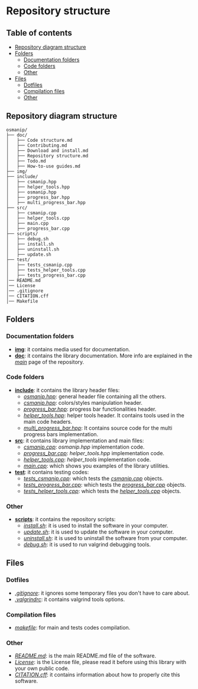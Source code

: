 # Repository structure

## Table of contents
- [Repository diagram structure](#repository-diagram-structure)
- [Folders](#folders)
  * [Documentation folders](#documentation-folders-)
  * [Code folders](#code-folders-)
  * [Other](#other)
- [Files](#files)
  * [Dotfiles](#setting-files)
  * [Compilation files](#compilation-files-)
  * [Other](#other-)

## Repository diagram structure

```
osmanip/
├── doc/
│   ├── Code structure.md
│   ├── Contributing.md
│   ├── Download and install.md
│   ├── Repository structure.md
│   ├── Todo.md
│   ├── How-to-use guides.md
├── img/
├── include/
│   ├── csmanip.hpp
│   ├── helper_tools.hpp
│   ├── osmanip.hpp
│   ├── progress_bar.hpp
│   ├── multi_progress_bar.hpp
├── src/
│   ├── csmanip.cpp
│   ├── helper_tools.cpp
│   ├── main.cpp
│   ├── progress_bar.cpp
├── scripts/
│   ├── debug.sh
│   ├── install.sh
│   ├── uninstall.sh
│   ├── update.sh
├── test/
│   ├── tests_csmanip.cpp
│   ├── tests_helper_tools.cpp
│   ├── tests_progress_bar.cpp
│── README.md
│── License
│── .gitignore
│── CITATION.cff
│── Makefile
```

## Folders

### Documentation folders
- [**img**](https://github.com/JustWhit3/osmanip/tree/main/img): it contains media used for documentation.
- [**doc**](https://github.com/JustWhit3/osmanip/tree/main/doc): it contains the library documentation. More info are explained in the [*main*](https://github.com/JustWhit3/osmanip/tree/main) page of the repository.

### Code folders
- [**include**](https://github.com/JustWhit3/osmanip/tree/main/include): it contains the library header files:
  * [*osmanip.hpp*](https://github.com/JustWhit3/osmanip/blob/main/include/osmanip.hpp): general header file containing all the others.
  * [*csmanip.hpp*](https://github.com/JustWhit3/osmanip/blob/main/include/osmanip.hpp): colors/styles manipulation header.
  * [*progress_bar.hpp*](https://github.com/JustWhit3/osmanip/blob/main/include/progress_bar.hpp): progress bar functionalities header.
  * [*helper_tools.hpp*](https://github.com/JustWhit3/osmanip/blob/main/include/helper_tools.hpp): helper tools header. It contains tools used in the main code headers.
  * [*multi_progress_bar.hpp*](https://github.com/JustWhit3/osmanip/blob/main/include/multi_progress_bar.hpp): It contains source code for the multi progress bars implementation.
- [**src**](https://github.com/JustWhit3/osmanip/tree/main/src): it contains library implementation and main files:
  * [*csmanip.cpp*](https://github.com/JustWhit3/osmanip/blob/main/src/osmanip.cpp): *osmanip.hpp* implementation code.
  * [*progress_bar.cpp*](https://github.com/JustWhit3/osmanip/blob/main/src/progress_bar.cpp): *helper_tools.hpp* implementation code.
  * [*helper_tools.cpp*](https://github.com/JustWhit3/osmanip/blob/main/src/helper_tools.cpp): *helper_tools* implementation code.
  * [*main.cpp*](https://github.com/JustWhit3/osmanip/blob/main/src/main.cpp): which shows you examples of the library utilities.
- [**test**](https://github.com/JustWhit3/osmanip/blob/main/test): it contains testing codes:
  * [*tests_csmanip.cpp*](https://github.com/JustWhit3/osmanip/blob/main/test/tests_csmanip.cpp): which tests the [*csmanip.cpp*](https://github.com/JustWhit3/osmanip/blob/main/src/osmanip.cpp) objects.
  * [*tests_progress_bar.cpp*](https://github.com/JustWhit3/osmanip/blob/main/test/tests_progress_bar.cpp): which tests the [*progress_bar.cpp*](https://github.com/JustWhit3/osmanip/blob/main/src/progress_bar.cpp) objects.
  * [*tests_helper_tools.cpp*](https://github.com/JustWhit3/osmanip/blob/main/test/tests_helper_tools.cpp): which tests the [*helper_tools.cpp*](https://github.com/JustWhit3/osmanip/blob/main/src/helper_tools.cpp) objects.

### Other

- [**scripts**](https://github.com/JustWhit3/osmanip/tree/main/scripts): it contains the repository scripts:
  * [*install.sh*](https://github.com/JustWhit3/osmanip/blob/main/scripts/install.sh): it is used to install the software in your computer.
  * [*update.sh*](https://github.com/JustWhit3/osmanip/blob/main/scripts/update.sh): it is used to update the software in your computer.
  * [*uninstall.sh*](https://github.com/JustWhit3/osmanip/blob/main/scripts/uninstall.sh): it is used to uninstall the software from your computer.
  * [*debug.sh*](https://github.com/JustWhit3/osmanip/blob/main/scripts/debug.sh): it is used to run valgrind debugging tools.


## Files

### Dotfiles
- [*.gitignore*](https://github.com/JustWhit3/osmanip/blob/main/.gitignore): it ignores some temporary files you don't have to care about.
- [*.valgrindrc*](https://github.com/JustWhit3/osmanip/blob/main/.valgrindrc): it contains valgrind tools options.

### Compilation files
- [*makefile*](https://github.com/JustWhit3/osmanip/blob/main/makefile): for main and tests codes compilation.

### Other
- [*README.md*](https://github.com/JustWhit3/osmanip/blob/main/README.md): is the main README.md file of the software.
- [*License*](https://github.com/JustWhit3/osmanip/blob/main/License): is the License file, please read it before using this library with your own public code.
- [*CITATION.cff*](https://github.com/JustWhit3/osmanip/blob/main/CITATION.cff): it contains information about how to properly cite this software.
